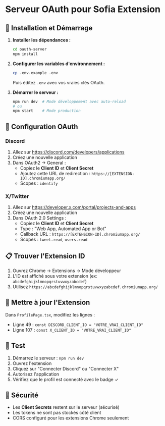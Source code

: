# Serveur OAuth pour Sofia Extension

## 🚀 Installation et Démarrage

1. **Installer les dépendances :**
   ```bash
   cd oauth-server
   npm install
   ```

2. **Configurer les variables d'environnement :**
   ```bash
   cp .env.example .env
   ```
   Puis éditez `.env` avec vos vraies clés OAuth.

3. **Démarrer le serveur :**
   ```bash
   npm run dev  # Mode développement avec auto-reload
   # ou
   npm start    # Mode production
   ```

## 🔧 Configuration OAuth

### Discord

1. Allez sur https://discord.com/developers/applications
2. Créez une nouvelle application
3. Dans OAuth2 → General :
   - Copiez le **Client ID** et **Client Secret**
   - Ajoutez cette URL de redirection : `https://[EXTENSION-ID].chromiumapp.org/`
   - Scopes : `identify`

### X/Twitter

1. Allez sur https://developer.x.com/portal/projects-and-apps
2. Créez une nouvelle application
3. Dans OAuth 2.0 Settings :
   - Copiez le **Client ID** et **Client Secret**
   - Type : "Web App, Automated App or Bot"
   - Callback URL : `https://[EXTENSION-ID].chromiumapp.org/`
   - Scopes : `tweet.read`, `users.read`

## 📋 Trouver l'Extension ID

1. Ouvrez Chrome → Extensions → Mode développeur
2. L'ID est affiché sous votre extension (ex: `abcdefghijklmnopqrstuvwxyzabcdef`)
3. Utilisez `https://abcdefghijklmnopqrstuvwxyzabcdef.chromiumapp.org/`

## 🔧 Mettre à jour l'Extension

Dans `ProfilePage.tsx`, modifiez les lignes :
- Ligne 49 : `const DISCORD_CLIENT_ID = "VOTRE_VRAI_CLIENT_ID"`
- Ligne 107 : `const X_CLIENT_ID = "VOTRE_VRAI_CLIENT_ID"`

## 🧪 Test

1. Démarrez le serveur : `npm run dev`
2. Ouvrez l'extension
3. Cliquez sur "Connecter Discord" ou "Connecter X"
4. Autorisez l'application
5. Vérifiez que le profil est connecté avec le badge ✓

## 🚨 Sécurité

- Les **Client Secrets** restent sur le serveur (sécurisé)
- Les tokens ne sont pas stockés côté client
- CORS configuré pour les extensions Chrome seulement